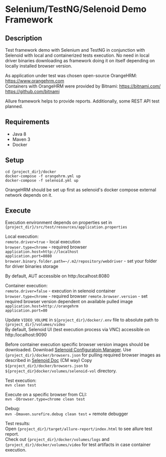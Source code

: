 # Selenium/TestNG/Selenoid Demo Framework

## Description
Test framework demo with Selenium and TestNG in conjunction with Selenoid with local and containerized tests execution.
No need in local driver binaries downloading as framework doing it on itself depending on locally installed browser version.

As application under test was chosen open-source OrangeHRM: https://www.orangehrm.com  
Containers with OrangeHRM were provided by Bitnami: https://bitnami.com/ https://github.com/bitnami  

Allure framework helps to provide reports.
Additionally, some REST API test planned.

## Requirements
- Java 8
- Maven 3
- Docker

## Setup

`cd {project_dir}/docker`  
`docker-compose -f orangehrm.yml up`  
`docker-compose -f selenoid.yml up`    

OrangeHRM should be set up first as selenoid's docker compose external network depends on it.
  
## Execute
Execution environment depends on properties set in `{project_dir}/src/test/resources/application.properties`

Local execution:  
`remote.driver=true` - local execution  
`browser.type=chrome` - required browser  
`application.host=http://localhost`  
`application.port=8080`  
`browser.binary.folder.path=~/.m2/repository/webdriver` - set your folder for driver binaries storage

By default, AUT accessible on http:/localhost:8080

Container execution:  
`remote.driver=false` - execution in selenoid container  
`browser.type=chrome` - required browser
`remote.browser.version` - set required browser version dependent on available pulled image  
`application.host=http://orangehrm`  
`application.port=80`  

Update `VIDEO_VOLUME` in `${project_dir}/docker/.env` file to absolute path to `{project_dir}/volumes/video`   
By default, Selenoid UI (test execution process via VNC) accessible on http:/localhost:9090

Before container execution specific browser version images should be downloaded.
Download [Selenoid Configuratoin Manager](https://github.com/aerokube/cm/releases/tag/1.7.1).
Use `{project_dir}/docker/browsers.json` for pulling required browser images as described in
[Selenoid Doc](https://aerokube.com/selenoid/latest/#_syncing_browser_images_from_existing_file) (CM way)
Copy `${project_dir}/docker/browsers.json` to `${project_dir}docker/volumes/selenoid-vol` directory.

Test execution:  
`mvn clean test`  

Execute on a specific browser from CLI:  
`mvn -Dbrowser.type=chrome clean test`

Debug:  
`mvn -Dmaven.surefire.debug clean test` + remote debugger  

Test results:  
Open `{project_dir}/target/allure-report/index.html` to see allure test report.  
Check out `{project_dir}/docker/volumes/logs` and `{project_dir}/docker/volumes/video` for test artifacts in case container execution.    
